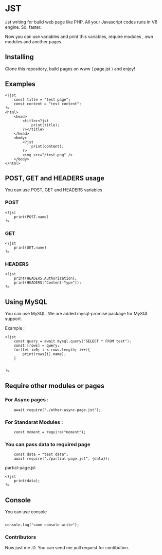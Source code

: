 # JST

Jst writing for build web page like PHP. All your Javascript codes runs in V8 engine. So, faster.

Now you can use variables and print this variables, require modules , own modules and another pages.

## Installing

Clone this repository, build pages on www ( page.jst ) and enjoy!

## Examples

```
<?jst
    const title = "test page";
    const content = "test content";
?>
<html>
    <head>
        <title><?jst
            print(title);
        ?></title>
    </head>
    <body>
        <?jst
            print(content);
        ?>
        <img src="/test.png" />
    </body>
</html>
```

## POST, GET and HEADERS usage

You can use POST, GET and HEADERS variables

### POST

```
<?jst
    print(POST.name)
?>
```

### GET

```
<?jst
    print(GET.name)
?>
```

### HEADERS

```
<?jst
    print(HEADERS.Authorization);
    print(HEADERS["Content-Type"]);
?>
```

## Using MySQL

You can use MySQL.
We are added mysql-promise package for MySQL support.

Example :

```
<?jst
    const query = await mysql.query("SELECT * FROM test");
    const [rows] = query;
    for(let i=0; i < rows.length; i++){
        print(rows[i].name);
    }


?>
```

## Require other modules or pages

### For Async pages :

```
    await require("./other-async-page.jst");
```

### For Standarat Modules :

```
    const moment = require("moment");
```

### You can pass data to required page

```
    const data = "test data";
    await require("./partial-page.jst", {data});
```

partial-page.jst

```
<?jst
    print(data);
?>

```

## Console

You can use console

```

console.log("some console write");

```

### Contributors

Now just me :D. You can send me pull request for contibution.
